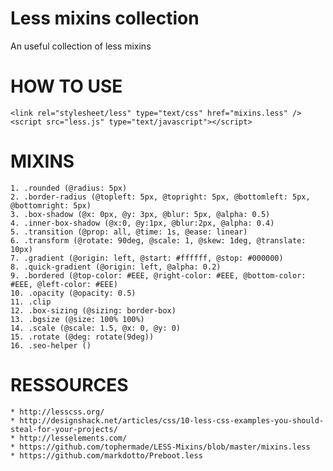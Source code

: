 Less mixins collection
======================

An useful collection of less mixins


HOW TO USE
==========================================

	<link rel="stylesheet/less" type="text/css" href="mixins.less" />
	<script src="less.js" type="text/javascript"></script>



MIXINS
==========================================

	1. .rounded (@radius: 5px)
	2. .border-radius (@topleft: 5px, @topright: 5px, @bottomleft: 5px, @bottomright: 5px)
	3. .box-shadow (@x: 0px, @y: 3px, @blur: 5px, @alpha: 0.5)
	4. .inner-box-shadow (@x:0, @y:1px, @blur:2px, @alpha: 0.4)
	5. .transition (@prop: all, @time: 1s, @ease: linear)
	6. .transform (@rotate: 90deg, @scale: 1, @skew: 1deg, @translate: 10px)
	7. .gradient (@origin: left, @start: #ffffff, @stop: #000000)
	8. .quick-gradient (@origin: left, @alpha: 0.2)
	9. .bordered (@top-color: #EEE, @right-color: #EEE, @bottom-color: #EEE, @left-color: #EEE)
	10. .opacity (@opacity: 0.5)
	11. .clip
	12. .box-sizing (@sizing: border-box)
	13. .bgsize (@size: 100% 100%)
	14. .scale (@scale: 1.5, @x: 0, @y: 0)
	15. .rotate (@deg: rotate(9deg))
	16. .seo-helper ()



RESSOURCES
==========================================

	* http://lesscss.org/
	* http://designshack.net/articles/css/10-less-css-examples-you-should-steal-for-your-projects/
	* http://lesselements.com/
	* https://github.com/tophermade/LESS-Mixins/blob/master/mixins.less
	* https://github.com/markdotto/Preboot.less
